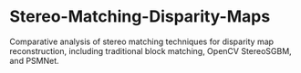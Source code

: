 # Stereo-Matching-Disparity-Maps
Comparative analysis of stereo matching techniques for disparity map reconstruction, including traditional block matching, OpenCV StereoSGBM, and PSMNet.
